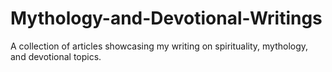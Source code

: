 # Mythology-and-Devotional-Writings
A collection of articles showcasing my writing on spirituality, mythology, and devotional topics.
